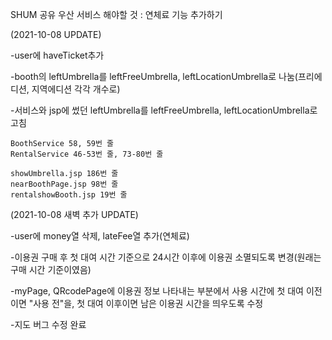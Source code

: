 SHUM 공유 우산 서비스
해야할 것 : 연체료 기능 추가하기

(2021-10-08 UPDATE)

-user에 haveTicket추가

-booth의 leftUmbrella를 leftFreeUmbrella, leftLocationUmbrella로 나눔(프리에디션, 지역에디션 각각 개수로)

-서비스와 jsp에 썼던 leftUmbrella를 leftFreeUmbrella, leftLocationUmbrella로 고침
    
    BoothService 58, 59번 줄
    RentalService 46-53번 줄, 73-80번 줄
    
    showUmbrella.jsp 186번 줄
    nearBoothPage.jsp 98번 줄
    rentalshowBooth.jsp 19번 줄

(2021-10-08 새벽 추가 UPDATE)

-user에 money열 삭제, lateFee열 추가(연체료)

-이용권 구매 후 첫 대여 시간 기준으로 24시간 이후에 이용권 소멸되도록 변경(원래는 구매 시간 기준이였음)

-myPage, QRcodePage에 이용권 정보 나타내는 부분에서 사용 시간에 첫 대여 이전이면 "사용 전"을, 첫 대여 이후이면 남은 이용권 시간을 띄우도록 수정

-지도 버그 수정 완료